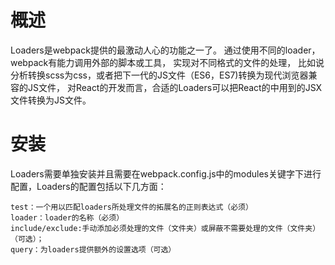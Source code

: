 

# 概述

Loaders是webpack提供的最激动人心的功能之一了。
通过使用不同的loader，webpack有能力调用外部的脚本或工具，
实现对不同格式的文件的处理，
比如说分析转换scss为css，或者把下一代的JS文件（ES6，ES7)转换为现代浏览器兼容的JS文件，
对React的开发而言，合适的Loaders可以把React的中用到的JSX文件转换为JS文件。


# 安装

Loaders需要单独安装并且需要在webpack.config.js中的modules关键字下进行配置，Loaders的配置包括以下几方面：

    test：一个用以匹配loaders所处理文件的拓展名的正则表达式（必须）
    loader：loader的名称（必须）
    include/exclude:手动添加必须处理的文件（文件夹）或屏蔽不需要处理的文件（文件夹）（可选）；
    query：为loaders提供额外的设置选项（可选）


